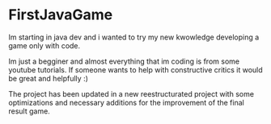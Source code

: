 # FirstJavaGame
Im starting in java dev and i wanted to try my new kwowledge developing a game only with code.

Im just a begginer and almost everything that im coding is from some youtube tutorials. If someone wants to help with constructive critics it would be great and helpfully :)

The project has been updated in a new reestructurated project with some optimizations and necessary additions for the improvement of the final result game.
